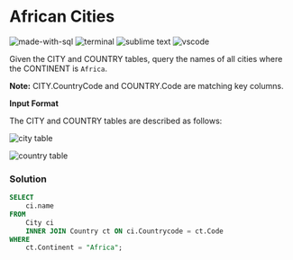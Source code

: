 # African Cities
![made-with-sql](https://img.shields.io/badge/Made%20with-SQL-007396.svg)
![terminal](https://img.shields.io/badge/Windows%20Terminal-4D4D4D?logo=windows%20terminal&logoColor=white)
![sublime text](https://img.shields.io/badge/sublime_text-%23575757.svg?logo=sublime-text&logoColor=important)
![vscode](https://img.shields.io/badge/Visual_Studio_Code-0078D4?logo=visual%20studio%20code&logoColor=white)

Given the CITY and COUNTRY tables, query the names of all cities where the CONTINENT is `Africa`.

**Note:** CITY.CountryCode and COUNTRY.Code are matching key columns.

**Input Format**

The CITY and COUNTRY tables are described as follows:

![city table](https://s3.amazonaws.com/hr-challenge-images/8137/1449729804-f21d187d0f-CITY.jpg)

![country table](https://s3.amazonaws.com/hr-challenge-images/8342/1449769013-e54ce90480-Country.jpg)

### Solution
```sql
SELECT
    ci.name
FROM
    City ci
    INNER JOIN Country ct ON ci.Countrycode = ct.Code
WHERE
    ct.Continent = "Africa";
```